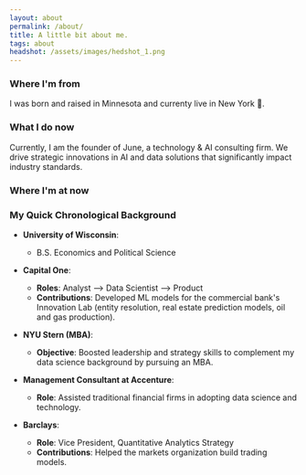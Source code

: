 ```yaml
---
layout: about
permalink: /about/
title: A little bit about me.
tags: about
headshot: /assets/images/hedshot_1.png
---
```


### Where I'm from

I was born and raised in Minnesota and currenty live in New York 🗽.

### What I do now

Currently, I am the founder of June, a technology & AI consulting firm. We drive strategic innovations in AI and data solutions that significantly impact industry standards.

### Where I'm at now

### My Quick Chronological Background

- **University of Wisconsin**: 
  - B.S. Economics and Political Science

- **Capital One**: 
  - **Roles**: Analyst --> Data Scientist --> Product
  - **Contributions**: Developed ML models for the commercial bank's Innovation Lab (entity resolution, real estate prediction models, oil and gas production).

- **NYU Stern (MBA)**: 
  - **Objective**: Boosted leadership and strategy skills to complement my data science background by pursuing an MBA.

- **Management Consultant at Accenture**: 
  - **Role**: Assisted traditional financial firms in adopting data science and technology.

- **Barclays**: 
  - **Role**: Vice President, Quantitative Analytics Strategy
  - **Contributions**: Helped the markets organization build trading models.


<style>
#stats {
  background-color: #f7f7f9;
  border-radius: 1rem; 
  padding: 1.5em;
  margin-top: 2.5em;
}

#dashboard {
  margin: 0rem;
}

#dashboard code {
  background-color: #f7f7f9;
}

#recent-finished-books {
    display: flex;
    flex-direction: row;
    align-items: flex-start;
    justify-content: center;
}

#recent-finished-books a {
    color: #111;
}

.book-item {
    margin-left: 0.4em;
    margin-right: 0.4em;
}

.book-item div {
    width: 200px;
}

.book-info h4 {
    color: #222;
}

.book-info p {
    color: #555;
}

.grow-me {
  border-radius: 4px;
  transition: all .2s ease-in-out;
}

.grow-me:hover {
  transform: scale(1.02);
}

#top-spotify-tracks {
    padding-left: 1em;
}

#top-spotify-tracks li {
    color: #888;
    border-bottom: 1px solid #ededed;
    margin-top: 1rem;
}

#top-spotify-tracks a {
    color: #111;
}

#top-spotify-tracks a:hover {
    color: #1DB954; /* Spotify green */
}

#top-spotify-tracks p {
    color: #555;
}

.hidden {
    display: none;
}

@media screen and (max-width: 900px) {
  #recent-finished-books {
    flex-direction: column;
    justify-content: center;
    align-items: center;
  }

  .book-item div {
    width: 400px;
  }

  .book-item {
    display: flex;
    flex-direction: column;
    align-items: center;
  }
  
  .cover-container, .book-info {
    display: flex;
    flex-direction: column;
    align-items: center;
  }

  #top-spotify-tracks {
    padding-left: 1.2em;
  }
}
</style>

